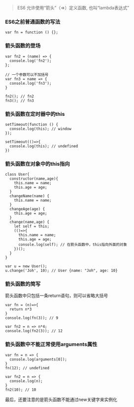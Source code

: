 > ES6 允许使用“箭头”（=>）定义函数, 也叫“lambda表达式”

### ES6之前普通函数的写法

```
var fn = function () {};
```

### 箭头函数的登场

```
var fn2 = (name) => {
  console.log('fn2');
};

// 一个参数可以不加括号
var fn3 = name => {
  console.log('fn3');
}

fn2(); // fn2
fn3(); // fn3
```

### 箭头函数在定时器中的this

```
setTimeout(function () {
  console.log(this); // window
});

setTimeout(()=>{
  console.log(this); // undefined
})
```

### 箭头函数在对象中的this指向

```
class User{
  constructor(name,age){
    this.name = name;
    this.age = age;
  }
  changeName(name) {
    this.name = name;
  }
  changeAge(age) {
    this.age = age;
  }
  change(name,age) {
    let self = this;
    (()=>{
      this.name = name;
      this.age = age;
      console.log(self); // 在箭头函数中，this指向外面的对象
    })();
  }
}

var u = new User();
u.change('Joh', 10); // User {name: "Joh", age: 10}
```

### 箭头函数的简写

箭头函数中只包括一条return语句，则可以省略大括号

```
var fn = (n)=>{
  return n*3
}
console.log(fn(3)); // 9

var fn2 = n => n*4;
console.log(fn2(3)); // 12
```

### 箭头函数中不能正常使用arguments属性

```
var fn = n => {
  console.log(arguments[0]); 
}
fn(12); // undefined

var fn2 = n => {
  console.log(n);
}
fn2(10); // 10
```

最后，还要注意的是箭头函数不能通过new关键字来实例化